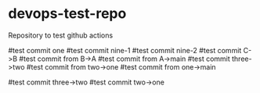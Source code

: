 # devops-test-repo

Repository to test github actions


#test commit one
#test commit nine-1
#test commit nine-2
#test commit C->B
#test commit from B->A
#test commit from A->main
#test commit three->two
#test commit from two->one
#test commit from one->main

#test commit three->two
#test commit two->one
